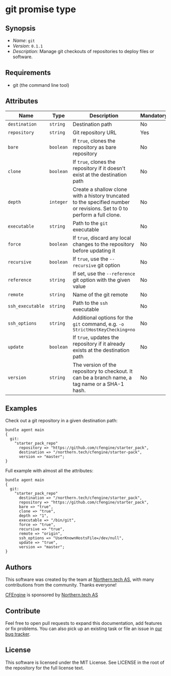# git promise type

## Synopsis

* *Name*: `git`
* *Version*: `0.1.1`
* *Description*: Manage git checkouts of repositories to deploy files or software.

## Requirements

* git (the command line tool)

## Attributes

| Name            | Type      | Description                                                                                                             | Mandatory | Default  |
| --------------- | --------- | ----------------------------------------------------------------------------------------------------------------------- | --------- | -------- |
| `destination`   | `string`  | Destination path                                                                                                        | No        | Promiser |
| `repository`    | `string`  | Git repository URL                                                                                                      | Yes       | -        |
| `bare`          | `boolean` | If `true`, clones the repository as bare repository                                                                     | No        | -        |
| `clone`         | `boolean` | If `true`, clones the repository if it doesn't exist at the destination path                                            | No        | -        |
| `depth`         | `integer` | Create a shallow clone with a history truncated to the specified number or revisions. Set to 0 to perform a full clone. | No        | `0`      |
| `executable`    | `string`  | Path to the `git` executable                                                                                            | No        | `git`    |
| `force`         | `boolean` | If `true`, discard any local changes to the repository before updating it                                               | No        | -        |
| `recursive`     | `boolean` | If `true`, use the `--recursive` git option                                                                             | No        | `yes`    |
| `reference`     | `string`  | If set, use the `--reference` git option with the given value                                                           | No        | -        |
| `remote`        | `string`  | Name of the git remote                                                                                                  | No        | `origin` |
| `ssh_executable`| `string`  | Path to the `ssh` executable                                                                                            | No        | `ssh`    |
| `ssh_options`   | `string`  | Additional options for the `git` command, e.g. `-o StrictHostKeyChecking=no`                                            | No        | -        |
| `update`        | `boolean` | If `true`, updates the repository if it already exists at the destination path                                          | No        | -        |
| `version`       | `string`  | The version of the repository to checkout. It can be a branch name, a tag name or a SHA-1 hash.                         | No        | `HEAD`   |

## Examples

Check out a git repository in a given destination path:

```cfengine3
bundle agent main
{
  git:
    "starter_pack_repo"
      repository => "https://github.com/cfengine/starter_pack",
      destination => "/northern.tech/cfengine/starter-pack",
      version => "master";
}
```

Full example with almost all the attributes:

```cfengine3
bundle agent main
{
  git:
    "starter_pack_repo"
      destination => "/northern.tech/cfengine/starter_pack",
      repository => "https://github.com/cfengine/starter_pack",
      bare => "true",
      clone => "true",
      depth => "1",
      executable => "/bin/git",
      force => "true",
      recursive => "true",
      remote => "origin",
      ssh_options => "UserKnownHostsFile=/dev/null",
      update => "true",
      version => "master";
}
```

## Authors

This software was created by the team at [Northern.tech AS](https://northern.tech), with many contributions from the community. Thanks everyone!

[CFEngine](https://cfengine.com) is sponsored by [Northern.tech AS](https://northern.tech)

## Contribute

Feel free to open pull requests to expand this documentation, add features or fix problems.
You can also pick up an existing task or file an issue in [our bug tracker](https://tracker.mender.io/issues/).

## License

This software is licensed under the MIT License. See LICENSE in the root of the repository for the full license text.
